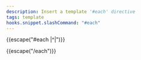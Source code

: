 ```yaml
---
description: Insert a template '#each' directive
tags: template
hooks.snippet.slashCommand: "#each"
---
```

{{escape("#each |^|")}}

{{escape("/each")}}